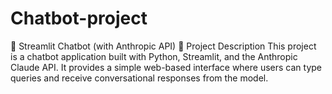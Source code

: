 # Chatbot-project
🤖 Streamlit Chatbot (with Anthropic API) 📌 Project Description  This project is a chatbot application built with Python, Streamlit, and the Anthropic Claude API. It provides a simple web-based interface where users can type queries and receive conversational responses from the model.

